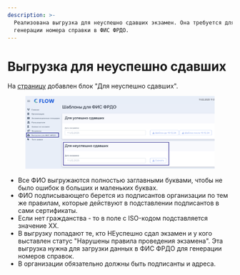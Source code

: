 ```yaml
---
description: >-
  Реализована выгрузка для неуспешно сдавших экзамен. Она требуется для
  генерации номера справки в ФИС ФРДО.
---
```


# Выгрузка для неуспешно сдавших

На [страницу](https://flow.migrant-exam.ru/Export/ExportTemplatesForFisFrdo) добавлен блок "Для неуспешно сдавших".

<figure><img src="../.gitbook/assets/image (373).png" alt=""><figcaption></figcaption></figure>

* Все ФИО выгружаются полностью заглавными буквами, чтобы не было ошибок в больших и маленьких буквах.
* ФИО подписывающего берется из подписантов организации по тем же правилам, которые действуют в подставлении подписантов в сами сертификаты.
* Если нет гражданства - то в поле с ISO-кодом подставляется значение XX.
* В выгрузку попадают те, кто НЕуспешно сдал экзамен и у кого выставлен статус "Нарушены правила проведения экзамена". Эта выгрузка нужна для загрузки данных в ФИС ФРДО для генерации номеров справок.
* В организации обязательно должны быть подписанты и адреса.
